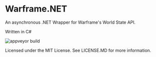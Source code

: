 # Warframe.NET
An asynchronous .NET Wrapper for Warframe's World State API.

Written in C#

![appveyor build](https://ci.appveyor.com/api/projects/status/bn8a7ed8mexc92ms/branch/master?svg=true)

Licensed under the MIT License. See LICENSE.MD for more information.
